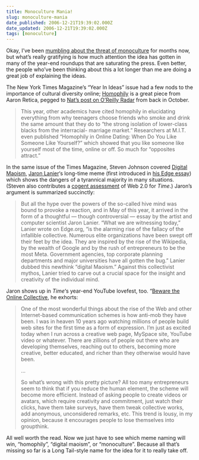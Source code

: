 ```yaml
---
title: Monoculture Mania!
slug: monoculture-mania
date_published: 2006-12-21T19:39:02.000Z
date_updated: 2006-12-21T19:39:02.000Z
tags: [monoculture]
---
```


Okay, I’ve been [mumbling about the threat of monoculture](http://www.dashes.com/admin/mt/mt-search.cgi?tag=monoculture&amp;blog_id=1) for months now, but what’s really gratifying is how much attention the idea has gotten in many of the year-end roundups that are saturating the press. Even better, the people who’ve been thinking about this a lot longer than me are doing a great job of explaining the ideas.

The New York Times Magazine’s “Year In Ideas” issue had a few nods to the importance of cultural diversity online; [Homophily](http://www.nytimes.com/2006/12/10/magazine/10Section2a.t-4.html?ei=5090&amp;en=61191386c1b8c92a&amp;ex=1323406800&amp;adxnnl=1&amp;partner=rssuserland&amp;emc=rss&amp;adxnnlx=1166740540-oL2am68NSh9tI2g0Gj2wiw) is a great piece from Aaron Retica, pegged to [Nat’s post on O’Reilly Radar](http://radar.oreilly.com/archives/2006/10/homophily_in_so.html) from back in October.

> This year, other academics have cited homophily in elucidating everything from why teenagers choose friends who smoke and drink the same amount that they do to “the strong isolation of lower-class blacks from the interracial- marriage market.” Researchers at M.I.T. even published “Homophily in Online Dating: When Do You Like Someone Like Yourself?” which showed that you like someone like yourself most of the time, online or off. So much for “opposites attract.”

In the same issue of the Times Magazine, Steven Johnson covered [Digital Maoism](http://www.nytimes.com/2006/12/10/magazine/10section1B.t-4.html?ex=1323406800&amp;en=bf839c2d570811eb&amp;ei=5090&amp;partner=rssuserland&amp;emc=rss), [Jaron Lanier](http://www.jaronlanier.com/)‘s long-time meme (first introduced in [his Edge essay](http://www.edge.org/3rd_culture/lanier06/lanier06_index.html)) which shows the dangers of a tyrannical majority in many situations. (Steven also contributes a [cogent assessment](http://www.time.com/time/magazine/article/0,9171,1570717,00.html) of Web 2.0 for *Time*.) Jaron’s argument is summarized succinctly:

> But all the hype over the powers of the so-called hive mind was bound to provoke a reaction, and in May of this year, it arrived in the form of a thoughtful — though controversial — essay by the artist and computer scientist Jaron Lanier. “What we are witnessing today,” Lanier wrote on Edge.org, “is the alarming rise of the fallacy of the infallible collective. Numerous elite organizations have been swept off their feet by the idea. They are inspired by the rise of the Wikipedia, by the wealth of Google and by the rush of entrepreneurs to be the most Meta. Government agencies, top corporate planning departments and major universities have all gotten the bug.” Lanier dubbed this newthink “digital Maoism.” Against this collectivist mythos, Lanier tried to carve out a crucial space for the insight and creativity of the individual mind.

Jaron shows up in *Time*‘s year-end YouTube lovefest, too. “[Beware the Online Collective](http://www.time.com/time/magazine/article/0,9171,1570745,00.html), he exhorts:

> One of the most wonderful things about the rise of the Web and other Internet-based communication schemes is how anti-mob they have been. I was in heaven 10 years ago watching millions of people build web sites for the first time as a form of expression. I’m just as excited today when I run across a creative web page, MySpace site, YouTube video or whatever. There are zillions of people out there who are developing themselves, reaching out to others, becoming more creative, better educated, and richer than they otherwise would have been.
> 
> …
> 
> So what’s wrong with this pretty picture? All too many entrepreneurs seem to think that if you reduce the human element, the scheme will become more efficient. Instead of asking people to create videos or avatars, which require creativity and commitment, just watch their clicks, have them take surveys, have them tweak collective works, add anonymous, unconsidered remarks, etc. This trend is lousy, in my opinion, because it encourages people to lose themselves into groupthink.

All well worth the read. Now we just have to see which meme naming will win, “homophily”, “digital maoism”, or “monoculture”. Because all that’s missing so far is a Long Tail-style name for the idea for it to really take off.

